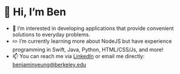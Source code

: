 # 👋 Hi, I’m Ben
- 👀 I’m interested in developing applications that provide convenient solutions to everyday problems.
- ✏️ I’m currently learning more about NodeJS but have experience programming in Swift, Java, Python, HTML/CSS/Js, and more!
- 📫 You can reach me via [LinkedIn](www.linkedin.com/in/benjaminjyeung) or email me directly: benjaminyeung@berkeley.edu
